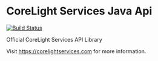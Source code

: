 # CoreLight Services Java Api
[![Build Status](https://jenkins.corelightservices.com/buildStatus/icon?job=CoreLight+Services+Java+API)](https://jenkins.corelightservices.com/job/CoreLight%20Services%20Java%20API/)

Official CoreLight Services API Library

Visit https://corelightservices.com for more information.
